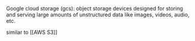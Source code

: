 Google cloud storage (gcs): object storage devices designed for storing and serving large amounts of unstructured data like images, videos, audio, etc.

similar to [[AWS S3]]